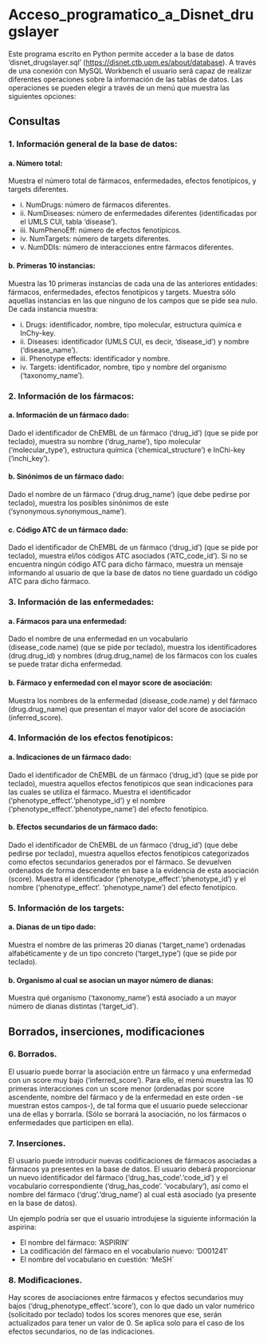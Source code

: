 # Acceso_programatico_a_Disnet_drugslayer

Este programa escrito en Python permite acceder a la base de datos ‘disnet_drugslayer.sql’ (https://disnet.ctb.upm.es/about/database). A través de una conexión con MySQL Workbench el usuario será capaz de realizar diferentes operaciones sobre la información de las tablas de datos. Las operaciones se pueden elegir a través de un menú que muestra las siguientes opciones:

## Consultas
### 1. Información general de la base de datos:

#### a. Número total:

Muestra el número total de fármacos, enfermedades, efectos fenotípicos, y targets diferentes. 

* i. NumDrugs: número de fármacos diferentes.
* ii. NumDiseases: número de enfermedades diferentes (identificadas por el 
UMLS CUI, tabla ‘disease’).
* iii. NumPhenoEff: número de efectos fenotípicos.
* iv. NumTargets: número de targets diferentes.
* v. NumDDIs: número de interacciones entre fármacos diferentes.

#### b. Primeras 10 instancias:

Muestra las 10 primeras instancias de cada una de las anteriores entidades: 
fármacos, enfermedades, efectos fenotípicos y targets. Muestra sólo aquellas 
instancias en las que ninguno de los campos que se pide sea nulo. De cada instancia muestra:

* i. Drugs: identificador, nombre, tipo molecular, estructura química e InChy-key.
* ii. Diseases: identificador (UMLS CUI, es decir, ‘disease_id’) y nombre
(‘disease_name’).
* iii. Phenotype effects: identificador y nombre.
* iv. Targets: identificador, nombre, tipo y nombre del organismo
(‘taxonomy_name’).


### 2. Información de los fármacos:

#### a. Información de un fármaco dado:
Dado el identificador de ChEMBL de un fármaco (‘drug_id’) (que se pide por 
teclado), muestra su nombre (‘drug_name’), tipo molecular (‘molecular_type’), 
estructura química (‘chemical_structure’) e InChi-key (‘inchi_key’).

#### b. Sinónimos de un fármaco dado:
Dado el nombre de un fármaco (‘drug.drug_name’) (que debe pedirse por teclado), 
muestra los posibles sinónimos de este (‘synonymous.synonymous_name’).

#### c. Código ATC de un fármaco dado:
Dado el identificador de ChEMBL de un fármaco (‘drug_id’) (que se pide por 
teclado), muestra el/los códigos ATC asociados (‘ATC_code_id’). Si no se encuentra 
ningún código ATC para dicho fármaco, muestra un mensaje informando al usuario 
de que la base de datos no tiene guardado un código ATC para dicho fármaco.

### 3. Información de las enfermedades:

#### a. Fármacos para una enfermedad:
Dado el nombre de una enfermedad en un vocabulario (disease_code.name) (que se pide por teclado), muestra los identificadores (drug.drug_id) y nombres 
(drug.drug_name) de los fármacos con los cuales se puede tratar dicha enfermedad.

#### b. Fármaco y enfermedad con el mayor score de asociación:
Muestra los nombres de la enfermedad (disease_code.name) y del fármaco
(drug.drug_name) que presentan el mayor valor del score de asociación 
(inferred_score).

### 4. Información de los efectos fenotípicos:

#### a. Indicaciones de un fármaco dado:
Dado el identificador de ChEMBL de un fármaco (‘drug_id’) (que se pide por 
teclado), muestra aquellos efectos fenotípicos que sean indicaciones para las cuales 
se utiliza el fármaco. Muestra el identificador (‘phenotype_effect’.‘phenotype_id’) y 
el nombre (‘phenotype_effect’.‘phenotype_name’) del efecto fenotípico.

#### b. Efectos secundarios de un fármaco dado:
Dado el identificador de ChEMBL de un fármaco (‘drug_id’) (que debe pedirse por 
teclado), muestra aquellos efectos fenotípicos categorizados como efectos 
secundarios generados por el fármaco. Se devuelven ordenados de forma 
descendente en base a la evidencia de esta asociación (score). Muestra el 
identificador (‘phenotype_effect’.‘phenotype_id’) y el nombre (‘phenotype_effect’.
‘phenotype_name’) del efecto fenotípico.

### 5. Información de los targets:

#### a. Dianas de un tipo dado:
Muestra el nombre de las primeras 20 dianas (‘target_name’) ordenadas 
alfabéticamente y de un tipo concreto (‘target_type’) (que se pide por 
teclado).

#### b. Organismo al cual se asocian un mayor número de dianas:
Muestra qué organismo (‘taxonomy_name’) está asociado a un mayor número de 
dianas distintas (‘target_id’).

## Borrados, inserciones, modificaciones

### 6. Borrados.

El usuario puede borrar la asociación entre un fármaco y una enfermedad con un score muy bajo
(‘inferred_score’). Para ello, el menú muestra las 10 primeras interacciones con un score menor (ordenadas por 
score ascendente, nombre del fármaco y de la enfermedad en este orden -se muestran estos campos-), de tal forma que el usuario 
puede seleccionar una de ellas y borrarla. (Sólo se borrará la asociación, no los fármacos o enfermedades que participen en ella).

### 7. Inserciones.

El usuario puede introducir nuevas codificaciones de fármacos asociadas a fármacos ya 
presentes en la base de datos. El usuario deberá proporcionar un nuevo identificador del 
fármaco (‘drug_has_code’.‘code_id’) y el vocabulario correspondiente (‘drug_has_code’.
‘vocabulary’), así como el nombre del fármaco (‘drug’.‘drug_name’) al cual está asociado (ya 
presente en la base de datos).

Un ejemplo podría ser que el usuario introdujese la siguiente información la aspirina:
* El nombre del fármaco: ‘ASPIRIN’
* La codificación del fármaco en el vocabulario nuevo: ‘D001241’
* El nombre del vocabulario en cuestión: ‘MeSH´

### 8. Modificaciones.

Hay scores de asociaciones entre fármacos y efectos secundarios muy bajos
(‘drug_phenotype_effect’.‘score’), con lo que dado un valor numérico (solicitado por 
teclado) todos los scores menores que ese, serán actualizados para tener un valor de 0.
Se aplica solo para el caso de los efectos secundarios, no de las indicaciones.
